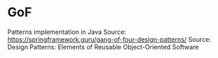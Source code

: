 # GoF
Patterns implementation in Java
Source: https://springframework.guru/gang-of-four-design-patterns/
Source: Design Patterns: Elements of Reusable Object-Oriented Software
